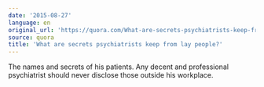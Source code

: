 ```yaml
---
date: '2015-08-27'
language: en
original_url: 'https://quora.com/What-are-secrets-psychiatrists-keep-from-lay-people/answer/Clément-Renaud'
source: quora
title: 'What are secrets psychiatrists keep from lay people?'
---
```


The names and secrets of his patients. Any decent and professional
psychiatrist should never disclose those outside his workplace.
